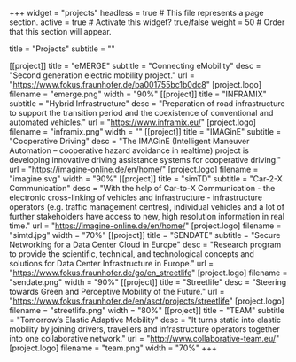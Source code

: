 +++
widget = "projects"
headless = true  # This file represents a page section.
active = true  # Activate this widget? true/false
weight = 50  # Order that this section will appear.

title = "Projects"
subtitle = ""

[[project]]
    title = "eMERGE"
    subtitle = "Connecting eMobility"
    desc = "Second generation electric mobility project."
    url = "https://www.fokus.fraunhofer.de/ba001755bc1b0dc8"
    [project.logo]
        filename = "emerge.png"
        width = "90%"
[[project]]
    title = "INFRAMIX"
    subtitle = "Hybrid Infrastructure"
    desc = "Preparation of road infrastructure to support the transition period and the coexistence of conventional and automated vehicles."
    url = "https://www.inframix.eu/"
    [project.logo]
        filename = "inframix.png"
        width = ""
[[project]]
    title = "IMAGinE"
    subtitle = "Cooperative Driving"
    desc = "The IMAGinE (Intelligent Maneuver Automation – cooperative hazard avoidance in realtime) project is developing innovative driving assistance systems for cooperative driving."
    url = "https://imagine-online.de/en/home/"
    [project.logo]
        filename = "imagine.svg"
        width = "90%"
[[project]]
    title = "simTD"
    subtitle = "Car-2-X Communication"
    desc = "With the help of Car-to-X Communication - the electronic cross-linking of vehicles and infrastructure - infrastructure operators (e.g. traffic management centres), individual vehicles and a lot of further stakeholders have access to new, high resolution information in real time."
    url = "https://imagine-online.de/en/home/"
    [project.logo]
        filename = "simtd.jpg"
        width = "70%"
[[project]]
    title = "SENDATE"
    subtitle = "Secure Networking for a Data Center Cloud in Europe"
    desc = "Research program to provide the scientific, technical, and technological concepts and solutions for Data Center Infrastructure in Europe."
    url = "https://www.fokus.fraunhofer.de/go/en_streetlife"
    [project.logo]
        filename = "sendate.png"
        width = "90%"
[[project]]
    title = "Streetlife"
    desc = "Steering towards Green and Perceptive Mobility of the Future."
    url = "https://www.fokus.fraunhofer.de/en/asct/projects/streetlife"
    [project.logo]
        filename = "streetlife.png"
        width = "80%"
[[project]]
    title = "TEAM"
    subtitle = "Tomorrow’s Elastic Adaptive Mobility"
    desc = "It turns static into elastic mobility by joining drivers, travellers and infrastructure operators together into one collaborative network."
    url = "http://www.collaborative-team.eu/"
    [project.logo]
        filename = "team.png"
        width = "70%"
+++


